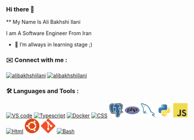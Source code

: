 ### Hi there 👋


** My Name Is Ali Bakhshi Ilani

I am A Software Engineer From Iran 

- 🌱 I’m allways in learning stage ;)  

<h3>✉️ Connect with me :</h3>
<p>
   <a target="_blank" href="https://t.me/ab01010" ><img align="center" src="https://img.icons8.com/color/48/000000/telegram-app--v4.png" alt="alibakhshiilani" height="40" width="40"/></a>
   <a target="_blank" href="https://ir.linkedin.com/in/ali-bakhshi-ilani-3bb121201" ><img align="center" src="https://img.icons8.com/?size=512&id=xuvGCOXi8Wyg&format=png" alt="alibakhshiilani" height="40" width="40"/></a>
</p>

<h3>🛠 Languages and Tools :</h3>
<p>
   <!-- Vs Code -->
   <a target="_blank" href="https://code.visualstudio.com/" >
   <img src="https://img.icons8.com/fluent/48/000000/visual-studio-code-2019.png" alt="VS code" width="40" height="40"/></a>
   <!-- Typescript -->
   <a target="_blank" href="https://typescript.com/" >
   <img src="https://img.icons8.com/?size=512&id=nCj4PvnCO0tZ&format=png" alt="Typescript" width="40" height="40"/></a>
   <!-- Docker -->
   <a target="_blank" href="https://www.docker.com/" >
   <img src="https://img.icons8.com/fluency/48/000000/docker.png" alt="Docker" width="40" height="40"/></a>
   <!-- CSS -->
   <a target="_blank" href="https://w3.prg" > 
   <img src="https://img.icons8.com/color/48/000000/css3.png" alt="CSS" width="40" height="40"/></a>
   <!-- Postgresql -->
   <a target="_blank" href="#" >
   <img src="https://raw.githubusercontent.com/devicons/devicon/master/icons/postgresql/postgresql-original.svg" alt="Postgresql" width="40" height="40"/></a>
   <!-- php -->
   <a target="_blank" href="https://php.net" > 
   <img src="https://raw.githubusercontent.com/devicons/devicon/master/icons/php/php-original.svg" alt="PHO" width="40" height="40"/></a>
   <!-- mysql -->
   <a target="_blank" href="https://mysql.com" > 
   <img src="https://raw.githubusercontent.com/devicons/devicon/master/icons/mysql/mysql-original.svg" alt="Mysql" width="40" height="40"/></a>
   <!-- Python -->
   <a target="_blank" href="https://python.org" > 
   <img src="https://raw.githubusercontent.com/devicons/devicon/master/icons/python/python-original.svg" alt="Python" width="40" height="40"/></a>
   <!-- JavaScript -->
   <a target="_blank" href="https://w3.org" > 
   <img src="https://raw.githubusercontent.com/devicons/devicon/master/icons/javascript/javascript-original.svg" alt="Javascript" width="40" height="40"/></a>
   <!-- Html -->
   <a target="_blank" href="https://w3.org" >
   <img src="https://img.icons8.com/color/48/000000/html-5--v1.png" alt="Html" width="40" height="40"/></a>
   <!-- Ubuntu -->
   <a target="_blank" href="https://ubuntu.com/" >
   <img src="https://raw.githubusercontent.com/github/explore/80688e429a7d4ef2fca1e82350fe8e3517d3494d/topics/ubuntu/ubuntu.png" alt="Ubuntu" width="40" height="40"/></a>
   <!-- Git -->
   <a target="_blank" href="https://github.com" > 
   <img src="https://raw.githubusercontent.com/devicons/devicon/master/icons/git/git-original.svg" alt="Git" width="40" height="40"/></a>
   <!-- Bash -->
   <a target="_blank" href="https://www.gnu.org/software/bash/">
   <img src="https://img.icons8.com/ios-glyphs/60/79589f/console.png" alt="Bash"  width="40" height="40"/></a>
</p>
